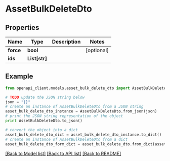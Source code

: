 # AssetBulkDeleteDto


## Properties
Name | Type | Description | Notes
------------ | ------------- | ------------- | -------------
**force** | **bool** |  | [optional] 
**ids** | **List[str]** |  | 

## Example

```python
from openapi_client.models.asset_bulk_delete_dto import AssetBulkDeleteDto

# TODO update the JSON string below
json = "{}"
# create an instance of AssetBulkDeleteDto from a JSON string
asset_bulk_delete_dto_instance = AssetBulkDeleteDto.from_json(json)
# print the JSON string representation of the object
print AssetBulkDeleteDto.to_json()

# convert the object into a dict
asset_bulk_delete_dto_dict = asset_bulk_delete_dto_instance.to_dict()
# create an instance of AssetBulkDeleteDto from a dict
asset_bulk_delete_dto_form_dict = asset_bulk_delete_dto.from_dict(asset_bulk_delete_dto_dict)
```
[[Back to Model list]](../README.md#documentation-for-models) [[Back to API list]](../README.md#documentation-for-api-endpoints) [[Back to README]](../README.md)


